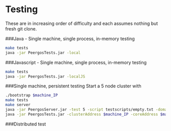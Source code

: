 Testing
================

These are in increasing order of difficulty and each assumes nothing but fresh git clone.

###Java - Single machine, single process, in-memory testing
```bash
make tests
java -jar PeergosTests.jar -local
```

###Javascript - Single machine, single process, in-memory testing
```bash
make tests
java -jar PeergosTests.jar -localJS
```

###Single machine, persistent testing
Start a 5 node cluster with
```bash
./bootstrap $machine_IP
make tests
make server
java -jar PeergosServer.jar -test 5 -script testscripts/empty.txt -domain $machine_IP
java -jar PeergosTests.jar -clusterAddress $machine_IP -coreAddress $machine_IP
```

###Distributed test


